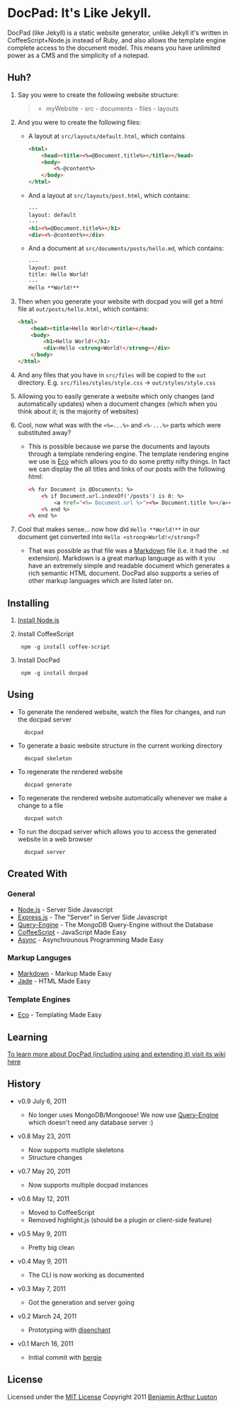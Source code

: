 # DocPad: It's Like Jekyll.

DocPad (like Jekyll) is a static website generator, unlike Jekyll it's written in CoffeeScript+Node.js instead of Ruby, and also allows the template engine complete access to the document model. This means you have unlimited power as a CMS and the simplicity of a notepad.


## Huh?

1. Say you were to create the following website structure:

	> - myWebsite
		- src
			- documents
			- files
			- layouts

2. And you were to create the following files:

	- A layout at `src/layouts/default.html`, which contains
		
		``` html
		<html>
			<head><title><%=@Document.title%></title></head>
			<body>
				<%-@content%>
			</body>
		</html>
		```

	- And a layout at `src/layouts/post.html`, which contains:

		``` html
		---
		layout: default
		---
		<h1><%=@Document.title%></h1>
		<div><%-@content%></div>
		```

	- And a document at `src/documents/posts/hello.md`, which contains:

		``` html
		---
		layout: post
		title: Hello World!
		---
		Hello **World!**
		```

3. Then when you generate your website with docpad you will get a html file at `out/posts/hello.html`, which contains:

	``` html
	<html>
		<head><title>Hello World!</title></head>
		<body>
			<h1>Hello World!</h1>
			<div>Hello <strong>World!</strong></div>
		</body>
	</html>
	```

4. And any files that you have in `src/files` will be copied to the `out` directory. E.g. `src/files/styles/style.css` -> `out/styles/style.css`

5. Allowing you to easily generate a website which only changes (and automatically updates) when a document changes (which when you think about it; is the majority of websites)

6. Cool, now what was with the `<%=...%>` and `<%-...%>` parts which were substituted away?

	- This is possible because we parse the documents and layouts through a template rendering engine. The template rendering engine we use is [Eco](https://github.com/sstephenson/eco) which allows you to do some pretty nifty things. In fact we can display the all titles and links of our posts with the following html:
		
		``` html
		<% for Document in @Documents: %>
			<% if Document.url.indexOf('/posts') is 0: %>
				<a href="<%= Document.url %>"><%= Document.title %></a><br/>
			<% end %>
		<% end %>
		```

6. Cool that makes sense... now how did `Hello **World!**` in our document get converted into `Hello <strong>World!</strong>`?

	- That was possible as that file was a [Markdown](http://daringfireball.net/projects/markdown/basics) file (i.e. it had the `.md` extension). Markdown is a great markup language as with it you have an extremely simple and readable document which generates a rich semantic HTML document. DocPad also supports a series of other markup languages which are listed later on.


## Installing

1. [Install Node.js](https://github.com/balupton/node/wiki/Installing-Node.js)

1. Install CoffeeScript
		
		npm -g install coffee-script

1. Install DocPad

		npm -g install docpad


## Using

- To generate the rendered website, watch the files for changes, and run the docpad server
	
		docpad

- To generate a basic website structure in the current working directory

		docpad skeleton

- To regenerate the rendered website

		docpad generate

- To regenerate the rendered website automatically whenever we make a change to a file

		docpad watch

- To run the docpad server which allows you to access the generated website in a web browser

		docpad server


## Created With

### General

* [Node.js](http://nodejs.org) - Server Side Javascript
* [Express.js](http://expressjs.com) - The "Server" in Server Side Javascript
* [Query-Engine](https://github.com/balupton/query-engine.npm) - The MongoDB Query-Engine without the Database
* [CoffeeScript](http://jashkenas.github.com/coffee-script) - JavaScript Made Easy
* [Async](https://github.com/caolan/async) - Asynchrounous Programming Made Easy

### Markup Languges

* [Markdown](http://daringfireball.net/projects/markdown/basics) - Markup Made Easy
* [Jade](https://github.com/visionmedia/jade) - HTML Made Easy

### Template Engines

* [Eco](https://github.com/sstephenson/eco) - Templating Made Easy


## Learning

[To learn more about DocPad (including using and extending it) visit its wiki here](https://github.com/balupton/docpad/wiki)


## History

- v0.9 July 6, 2011
	- No longer uses MongoDB/Mongoose! We now use [Query-Engine](https://github.com/balupton/query-engine.npm) which doesn't need any database server :)

- v0.8 May 23, 2011
	- Now supports mutliple skeletons
	- Structure changes

- v0.7 May 20, 2011
	- Now supports multiple docpad instances
	
- v0.6 May 12, 2011
	- Moved to CoffeeScript
	- Removed highlight.js (should be a plugin or client-side feature)

- v0.5 May 9, 2011
	- Pretty big clean

- v0.4 May 9, 2011
	- The CLI is now working as documented

- v0.3 May 7, 2011
	- Got the generation and server going

- v0.2 March 24, 2011
	- Prototyping with [disenchant](https://github.com/disenchant)

- v0.1 March 16, 2011
	- Initial commit with [bergie](https://github.com/bergie)


## License

Licensed under the [MIT License](http://creativecommons.org/licenses/MIT/)
Copyright 2011 [Benjamin Arthur Lupton](http://balupton.com)